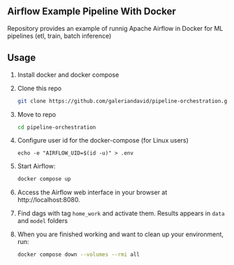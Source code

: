## Airflow Example Pipeline With Docker

Repository provides an example of runnig Apache Airflow in Docker for ML pipelines (etl, train, batch inference)

## Usage

1. Install docker and docker compose
2. Clone this repo

    ```bash
    git clone https://github.com/galeriandavid/pipeline-orchestration.git
    ```
3. Move to repo

    ```bash
    cd pipeline-orchestration
    ```

4. Configure user id for the docker-compose (for Linux users)

    ```
    echo -e "AIRFLOW_UID=$(id -u)" > .env
    ```

5. Start Airflow:

    ```bash
    docker compose up
    ```

6. Access the Airflow web interface in your browser at http://localhost:8080.

7. Find dags with tag `home_work` and activate them. Results appears in `data` and `model` folders

8. When you are finished working and want to clean up your environment, run:

    ```bash
    docker compose down --volumes --rmi all
    ```
